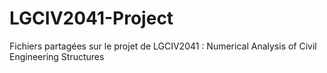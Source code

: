 # LGCIV2041-Project
Fichiers partagées sur le projet de LGCIV2041 : Numerical Analysis of Civil Engineering Structures
